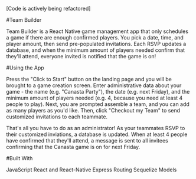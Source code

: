 [Code is actively being refactored]

#Team Builder

Team Builder is a React Native game management app that only schedules a game if there are enough confirmed players.  You pick a date, time, and player amount, then send pre-populated invitations.  Each RSVP updates a database, and when the minimum amount of players needed confirm that they'll attend, everyone invited is notified that the game is on!

#Using the App

Press the "Click to Start" button on the landing page and you will be brought to a game creation screen.  Enter administrative data about your game - the name (e.g. "Canasta Party"), the date (e.g. next Friday), and the minimum amount of players needed (e.g. 4, because you need at least 4 people to play).  Next, you are prompted assemble a team, and you can add as many players as you'd like.  Then, click "Checkout my Team" to send customized invitations to each teammate.

That's all you have to do as an administrator!  As your teammates RSVP to their customized inviations, a database is updated.  When at least 4 people have confirmed that they'll attend, a message is sent to all invitees confirming that the Canasta game is on for next Friday.

#Built With

JavaScript
React and React-Native
Express Routing
Sequelize Models
